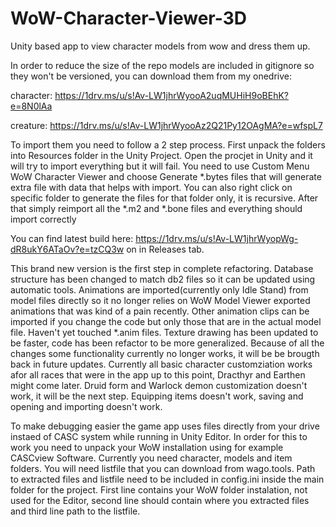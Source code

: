 # WoW-Character-Viewer-3D
Unity based app to view character models from wow and dress them up.

In order to reduce the size of the repo models are included in gitignore so they won't be versioned, you can download them from my onedrive:

character: https://1drv.ms/u/s!Av-LW1jhrWyooA2uqMUHiH9oBEhK?e=8N0lAa

creature: https://1drv.ms/u/s!Av-LW1jhrWyooAz2Q21Py12OAgMA?e=wfspL7

To import them you need to follow a 2 step process. First unpack the folders into Resources folder in the Unity Project. Open the procjet in Unity and it will try to import everything but it will fail. You need to use Custom Menu WoW Character Viewer and choose Generate *.bytes files that will generate extra file with data that helps with import. You can also right click on specific folder to generate the files for that folder only, it is recursive. After that simply reimport all the *.m2 and *.bone files and everything should import correctly

You can find latest build here: https://1drv.ms/u/s!Av-LW1jhrWyopWg-dR8ukY6ATaOv?e=tzCQ3w on in Releases tab.

This brand new version is the first step in complete refactoring. Database structure has been changed to match db2 files so it can be updated using automatic tools. Animations are imported(currently only Idle Stand) from model files directly so it no longer relies on WoW Model Viewer exported animations that was kind of a pain recently. Other animation clips can be imported if you change the code but only those that are in the actual model file. Haven't yet touched *.anim files. Texture drawing has been updated to be faster, code has been refactor to be more generalized. Because of all the changes some functionality currently no longer works, it will be be brougth back in future updates. Currently all basic character customziation works afor all races that were in the app up to this point, Dracthyr and Earthen might come later. Druid form and Warlock demon customization doesn't work, it will be the next step. Equipping items doesn't work, saving and opening and importing doesn't work.

To make debugging easier the game app uses files directly from your drive instaed of CASC system while running in Unity Editor. In order for this to work you need to unpack your WoW installation using for example CASCview Software. Currently you need character, models and item folders. You will need listfile that you can download from wago.tools. Path to extracted files and listfile need to be included in config.ini inside the main folder for the project. First line contains your WoW folder instalation, not used for the Editor, second line should contain where you extracted files and third line path to the listfile.
